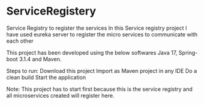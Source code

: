 # ServiceRegistery
Service Registry to register the services
In this Service registry project I have used eureka server to register the micro services to communicate with each other

This project has been developed using the below softwares Java 17, Spring-boot 3.1.4 and Maven.

Steps to run: Download this project Import as Maven project in any IDE Do a clean build Start the application

Note: This project has to start first because this is the service registry and all microservices created will register here.
